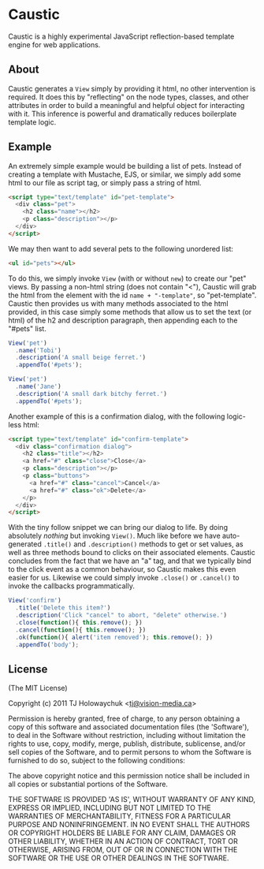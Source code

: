 
# Caustic

  Caustic is a highly experimental JavaScript reflection-based template engine for web applications.

## About

 Caustic generates a `View` simply by providing it html, no other intervention is required. It does this by "reflecting" on the node types, classes, and other attributes in order to build a meaningful and helpful object for interacting with it. This inference is powerful and dramatically reduces boilerplate template logic.

## Example

 An extremely simple example would be building a list of pets. Instead of creating a template with Mustache, EJS, or similar, we simply add some html to our file as script tag, or simply pass a string of html.

```html
<script type="text/template" id="pet-template">
  <div class="pet">
    <h2 class="name"></h2>
    <p class="description"></p>
  </div>
</script>
```

We may then want to add several pets to the following unordered list:

```html
<ul id="pets"></ul>
```

To do this, we simply invoke `View` (with or without `new`) to create our "pet" views. By passing a non-html string (does not contain "<"), Caustic will grab the html from the element with the id `name + "-template"`, so "pet-template". Caustic then provides us with many methods associated to the html provided, in this case simply some methods that allow us to set the text (or html) of the h2 and description paragraph, then appending each to the "#pets" list.

```js
View('pet')
  .name('Tobi')
  .description('A small beige ferret.')
  .appendTo('#pets');

View('pet')
  .name('Jane')
  .description('A small dark bitchy ferret.')
  .appendTo('#pets');
```

Another example of this is a confirmation dialog, with the following logic-less html:

```html
<script type="text/template" id="confirm-template">
  <div class="confirmation dialog">
    <h2 class="title"></h2>
    <a href="#" class="close">Close</a>
    <p class="description"></p>
    <p class="buttons">
      <a href="#" class="cancel">Cancel</a>
      <a href="#" class="ok">Delete</a>
    </p>
  </div>
</script>
```

With the tiny follow snippet we can bring our dialog to life. By doing absolutely _nothing_ but invoking `View()`. Much like before we have auto-generated `.title()` and `.description()` methods to get or set values, as well as three methods bound to clicks on their associated elements. Caustic concludes from the fact that we have an "a" tag, and that we typically bind to the click event as a common behaviour, so Caustic makes this even easier for us. Likewise we could simply invoke `.close()` or `.cancel()` to invoke the callbacks programmatically.

```js
View('confirm')
  .title('Delete this item?')
  .description('Click "cancel" to abort, "delete" otherwise.')
  .close(function(){ this.remove(); })
  .cancel(function(){ this.remove(); })
  .ok(function(){ alert('item removed'); this.remove(); })
  .appendTo('body');
```

## License 

(The MIT License)

Copyright (c) 2011 TJ Holowaychuk &lt;tj@vision-media.ca&gt;

Permission is hereby granted, free of charge, to any person obtaining
a copy of this software and associated documentation files (the
'Software'), to deal in the Software without restriction, including
without limitation the rights to use, copy, modify, merge, publish,
distribute, sublicense, and/or sell copies of the Software, and to
permit persons to whom the Software is furnished to do so, subject to
the following conditions:

The above copyright notice and this permission notice shall be
included in all copies or substantial portions of the Software.

THE SOFTWARE IS PROVIDED 'AS IS', WITHOUT WARRANTY OF ANY KIND,
EXPRESS OR IMPLIED, INCLUDING BUT NOT LIMITED TO THE WARRANTIES OF
MERCHANTABILITY, FITNESS FOR A PARTICULAR PURPOSE AND NONINFRINGEMENT.
IN NO EVENT SHALL THE AUTHORS OR COPYRIGHT HOLDERS BE LIABLE FOR ANY
CLAIM, DAMAGES OR OTHER LIABILITY, WHETHER IN AN ACTION OF CONTRACT,
TORT OR OTHERWISE, ARISING FROM, OUT OF OR IN CONNECTION WITH THE
SOFTWARE OR THE USE OR OTHER DEALINGS IN THE SOFTWARE.